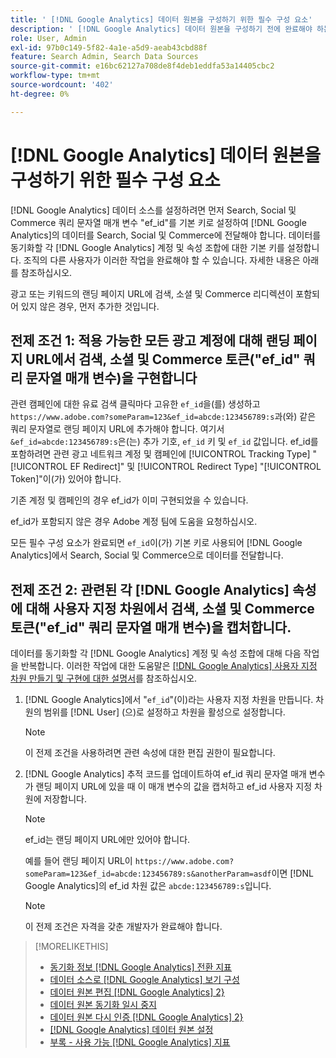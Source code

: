 ```yaml
---
title: ' [!DNL Google Analytics] 데이터 원본을 구성하기 위한 필수 구성 요소'
description: ' [!DNL Google Analytics] 데이터 원본을 구성하기 전에 완료해야 하는 단계에 대해 알아봅니다.'
role: User, Admin
exl-id: 97b0c149-5f82-4a1e-a5d9-aeab43cbd88f
feature: Search Admin, Search Data Sources
source-git-commit: e16bc62127a708de8f4deb1eddfa53a14405cbc2
workflow-type: tm+mt
source-wordcount: '402'
ht-degree: 0%

---
```


# [!DNL Google Analytics] 데이터 원본을 구성하기 위한 필수 구성 요소

[!DNL Google Analytics] 데이터 소스를 설정하려면 먼저 Search, Social 및 Commerce 쿼리 문자열 매개 변수 &quot;ef_id&quot;를 기본 키로 설정하여 [!DNL Google Analytics]의 데이터를 Search, Social 및 Commerce에 전달해야 합니다. 데이터를 동기화할 각 [!DNL Google Analytics] 계정 및 속성 조합에 대한 기본 키를 설정합니다. 조직의 다른 사용자가 이러한 작업을 완료해야 할 수 있습니다. 자세한 내용은 아래를 참조하십시오.

광고 또는 키워드의 랜딩 페이지 URL에 검색, 소셜 및 Commerce 리디렉션이 포함되어 있지 않은 경우, 먼저 추가한 것입니다.

## 전제 조건 1: 적용 가능한 모든 광고 계정에 대해 랜딩 페이지 URL에서 검색, 소셜 및 Commerce 토큰(&quot;ef_id&quot; 쿼리 문자열 매개 변수)을 구현합니다

관련 캠페인에 대한 유료 검색 클릭마다 고유한 `ef_id`을(를) 생성하고 `https://www.adobe.com?someParam=123&ef_id=abcde:123456789:s`과(와) 같은 쿼리 문자열로 랜딩 페이지 URL에 추가해야 합니다. 여기서 `&ef_id=abcde:123456789:s`은(는) 추가 기호, `ef_id` 키 및 `ef_id` 값입니다. ef_id를 포함하려면 관련 광고 네트워크 계정 및 캠페인에 [!UICONTROL Tracking Type] &quot;[!UICONTROL EF Redirect]&quot; 및 [!UICONTROL Redirect Type] &quot;[!UICONTROL Token]&quot;이(가) 있어야 합니다.

기존 계정 및 캠페인의 경우 ef_id가 이미 구현되었을 수 있습니다.

ef_id가 포함되지 않은 경우 Adobe 계정 팀에 도움을 요청하십시오.

모든 필수 구성 요소가 완료되면 `ef_id`이(가) 기본 키로 사용되어 [!DNL Google Analytics]에서 Search, Social 및 Commerce으로 데이터를 전달합니다.

## 전제 조건 2: 관련된 각 [!DNL Google Analytics] 속성에 대해 사용자 지정 차원에서 검색, 소셜 및 Commerce 토큰(&quot;ef_id&quot; 쿼리 문자열 매개 변수)을 캡처합니다.

데이터를 동기화할 각 [!DNL Google Analytics] 계정 및 속성 조합에 대해 다음 작업을 반복합니다. 이러한 작업에 대한 도움말은 [[!DNL Google Analytics] 사용자 지정 차원 만들기 및 구현에 대한 설명서](https://support.google.com/analytics/answer/2709829?hl=en#zippy=%2Cin-this-article)를 참조하십시오.

1. [!DNL Google Analytics]에서 &quot;`ef_id`&quot;(이)라는 사용자 지정 차원을 만듭니다. 차원의 범위를 [!DNL User] (으)로 설정하고 차원을 활성으로 설정합니다.

   >[!NOTE]
   >
   >이 전제 조건을 사용하려면 관련 속성에 대한 편집 권한이 필요합니다.

1. [!DNL Google Analytics] 추적 코드를 업데이트하여 ef_id 쿼리 문자열 매개 변수가 랜딩 페이지 URL에 있을 때 이 매개 변수의 값을 캡처하고 ef_id 사용자 지정 차원에 저장합니다.

   >[!NOTE]
   >
   >ef_id는 랜딩 페이지 URL에만 있어야 합니다.

   예를 들어 랜딩 페이지 URL이 `https://www.adobe.com?someParam=123&ef_id=abcde:123456789:s&anotherParam=asdf`이면 [!DNL Google Analytics]의 ef_id 차원 값은 `abcde:123456789:s`입니다.

   >[!NOTE]
   >
   >이 전제 조건은 자격을 갖춘 개발자가 완료해야 합니다.

>[!MORELIKETHIS]
>
>* [동기화 정보 [!DNL Google Analytics] 전환 지표](data-source-about.md)
>* [데이터 소스로  [!DNL Google Analytics] 보기 구성](data-source-configure.md)
>* [데이터 원본 편집 [!DNL Google Analytics] 2&rbrace;](data-source-edit.md)
>* [데이터 원본 동기화 일시 중지](data-source-pause.md)
>* [데이터 원본 다시 인증 [!DNL Google Analytics] 2&rbrace;](data-source-reauthenticate.md)
>* [[!DNL Google Analytics] 데이터 원본 설정](data-source-settings.md)
>* [부록 - 사용 가능 [!DNL Google Analytics] 지표](data-source-ga-metrics.md)
